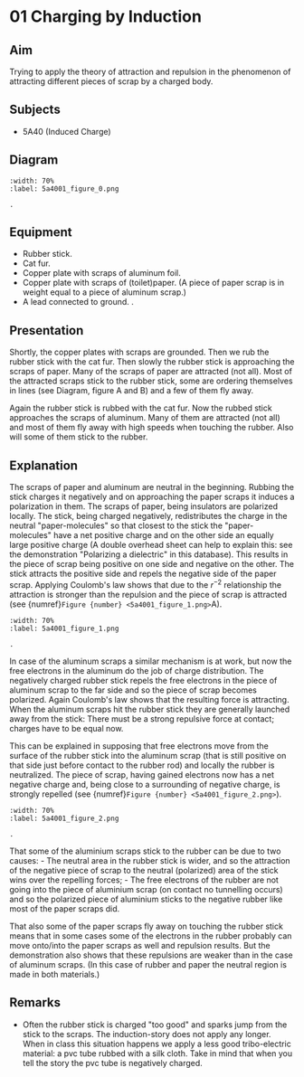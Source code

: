 # 01 Charging by Induction
  
## Aim   
 Trying to apply the theory of attraction and repulsion in the phenomenon of attracting different pieces of scrap by a charged body.    
  
## Subjects   
* 5A40 (Induced Charge)   

## Diagram
   
```{figure} figures/figure_0.png
:width: 70%  
:label: 5a4001_figure_0.png  

. 
```

## Equipment
 *  Rubber stick. 
 *  Cat fur. 
 *  Copper plate with scraps of aluminum foil. 
 *  Copper plate with scraps of (toilet)paper. (A piece of paper scrap is in weight equal to a piece of aluminum scrap.) 
 *  A lead connected to ground. .
    
  
## Presentation   
Shortly, the copper plates with scraps are grounded. Then we rub the rubber stick with the cat fur. Then slowly the rubber stick is approaching the scraps of paper. Many of the scraps of paper are attracted (not all). Most of the attracted scraps stick to the rubber stick, some are ordering themselves in lines (see Diagram, figure A and B) and a few of them fly away.

Again the rubber stick is rubbed with the cat fur. Now the rubbed stick approaches the scraps of aluminum. Many of them are attracted (not all) and most of them fly away with high speeds when touching the rubber. Also will some of them stick to the rubber. 
  
## Explanation   
The scraps of paper and aluminum are neutral in the beginning. Rubbing the stick charges it negatively and on approaching the paper scraps it induces a polarization in them. The scraps of paper, being insulators are polarized locally. The stick, being charged negatively, redistributes the charge in the neutral "paper-molecules" so that closest to the stick the "paper-molecules" have a net positive charge and on the other side an equally large positive charge (A double overhead sheet can help to explain this: see the demonstration "Polarizing a dielectric" in this database). This results in the piece of scrap being positive on one side and negative on the other. The stick attracts the positive side and repels the negative side of the paper scrap. Applying Coulomb's law shows that due to the $r^{-2}$ relationship the attraction is stronger than the repulsion and the piece of scrap is attracted (see {numref}`Figure {number} <5a4001_figure_1.png>`A).

```{figure} figures/figure_1.png
:width: 70%  
:label: 5a4001_figure_1.png  

. 
```

In case of the aluminum scraps a similar mechanism is at work, but now the free electrons in the aluminum do the job of charge distribution. The negatively charged rubber stick repels the free electrons in the piece of aluminum scrap to the far side and so the piece of scrap becomes polarized. Again Coulomb's law shows that the resulting force is attracting. When the aluminum scraps hit the rubber stick they are generally launched away from the stick: There must be a strong repulsive force at contact; charges have to be equal now.  

This can be explained in supposing that free electrons move from the surface of the rubber stick into the aluminum scrap (that is still positive on that side just before contact to the rubber rod) and locally the rubber is neutralized. The piece of scrap, having gained electrons now has a net negative charge and, being close to a surrounding of negative charge, is strongly repelled (see {numref}`Figure {number} <5a4001_figure_2.png>`).

```{figure} figures/figure_2.png
:width: 70%  
:label: 5a4001_figure_2.png  

. 
```

That some of the aluminium scraps stick to the rubber can be due to two causes: - The neutral area in the rubber stick is wider, and so the attraction of the negative piece of scrap to the neutral (polarized) area of the stick wins over the repelling forces; - The free electrons of the rubber are not going into the piece of aluminium scrap (on contact no tunnelling occurs) and so the polarized piece of aluminium sticks to the negative rubber like most of the paper scraps did.

That also some of the paper scraps fly away on touching the rubber stick means that in some cases some of the electrons in the rubber probably can move onto/into the paper scraps as well and repulsion results. But the demonstration also shows that these repulsions are weaker than in the case of aluminum scraps. (In this case of rubber and paper the neutral region is made in both materials.) 
  
## Remarks
 *  Often the rubber stick is charged "too good" and sparks jump from the stick to the scraps. The induction-story does not apply any longer. When in class this situation happens we apply a less good tribo-electric material: a pvc tube rubbed with a silk cloth. Take in mind that when you tell the story the pvc tube is negatively charged. 
 <!-- *  There is a [tribo-electric series of materials](https://www.school-for-champions.com/science/static_materials.htm). -->
  